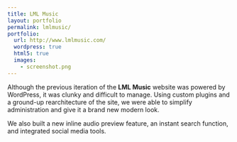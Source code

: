 ```yaml
---
title: LML Music
layout: portfolio
permalink: lmlmusic/
portfolio:
  url: http://www.lmlmusic.com/
  wordpress: true
  html5: true
  images:
    - screenshot.png
---
```


Although the previous iteration of the **LML Music** website was powered by WordPress, it was clunky and difficult to manage. Using custom plugins and a ground-up rearchitecture of the site, we were able to simplify administration and give it a brand new modern look.

We also built a new inline audio preview feature, an instant search function, and integrated social media tools.

